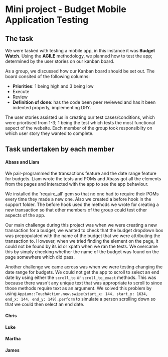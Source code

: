 # Mini project - Budget Mobile Application Testing
## The task

We were tasked with testing a mobile app, in this instance it was **Budget Watch**. Using the **AGILE** methodology, we planned how to test the app; determined by the user stories on our kanban board.

As a group, we discussed how our Kanban board should be set out. The board consited of the following columns:

* **Priorities**: 1 being high and 3 being low
* Execute
* Review
* **Definition of done**: has the code been peer reviewed and has it been indented properly, implementing DRY.

The user stories assisted us in creating our test cases/conditions, which were priortised from 1-3; 1 being the test which tests the most functional aspect of the website. Each member of the group took responsibilty on which user story they wanted to complete.

## Task undertaken by each member
#### Abass and Liam
We pair-programmed the transactions feature and the date range feature for budgets. Liam wrote the tests and POMs and Abass got all the elements from the pages and interacted with the app to see the app behaviour.

We installed the 'require_all' gem so that no one had to require their POMs every time they made a new one. Also we created a before hook in the support folder. The before hook used the methods we wrote for creating a new transaction so that other members of the group could test other aspects of the app.  

Our main challenge during this project was when we were creating a new transaction for a budget, we wanted to check that the budget dropdown box was prepopulated with the name of the budget that we were attributing the transaction to. However, when we tried finding the element on the page, it could not be found by its id or xpath when we ran the tests. We overcame this by simply checking whether the name of the budget was found on the page somewhere which did pass.

Another challenge we came across was when we were testing changing the date range for budgets. We could not get the app to scroll to select an end date by using either the ```scroll_to``` or ```scroll_to_exact``` methods. This was because there wasn't any unique text that was appropriate to scroll to since those methods require text as an argument. We solved this problem by using ```Appium::TouchAction.new.swipe(start_x: 144, start_y: 1634, end_x: 144, end_y: 149).perform``` to simulate a person scrolling down so that we could then select an end date.

#### Chris

#### Luke

#### Martha

#### James
